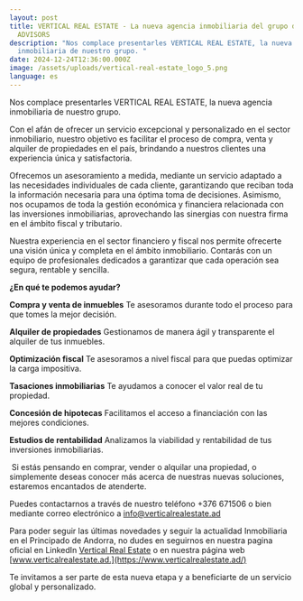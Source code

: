 ```yaml
---
layout: post
title: VERTICAL REAL ESTATE - La nueva agencia inmobiliaria del grupo de SUMMIT
  ADVISORS
description: "Nos complace presentarles VERTICAL REAL ESTATE, la nueva agencia
  inmobiliaria de nuestro grupo. "
date: 2024-12-24T12:36:00.000Z
image: /assets/uploads/vertical-real-estate_logo_5.png
language: es
---
```

Nos complace presentarles VERTICAL REAL ESTATE, la nueva agencia inmobiliaria de nuestro grupo. 

Con el afán de ofrecer un servicio excepcional y personalizado en el sector inmobiliario, nuestro objetivo es facilitar el proceso de compra, venta y alquiler de propiedades en el país, brindando a nuestros clientes una experiencia única y satisfactoria.

Ofrecemos un asesoramiento a medida, mediante un servicio adaptado a las necesidades individuales de cada cliente, garantizando que reciban toda la información necesaria para una óptima toma de decisiones. Asimismo, nos ocupamos de toda la gestión económica y financiera relacionada con las inversiones inmobiliarias, aprovechando las sinergias con nuestra firma en el ámbito fiscal y tributario. 

Nuestra experiencia en el sector financiero y fiscal nos permite ofrecerte una visión única y completa en el ámbito inmobiliario. Contarás con un equipo de profesionales dedicados a garantizar que cada operación sea segura, rentable y sencilla.

**¿En qué te podemos ayudar?**

**Compra y venta de inmuebles**
Te asesoramos durante todo el proceso para que tomes la mejor decisión.

**Alquiler de propiedades**
Gestionamos de manera ágil y transparente el alquiler de tus inmuebles.

**Optimización fiscal**
Te asesoramos a nivel fiscal para que puedas optimizar la carga impositiva.

**Tasaciones inmobiliarias**
Te ayudamos a conocer el valor real de tu propiedad.

**Concesión de hipotecas**
Facilitamos el acceso a financiación con las mejores condiciones.

**Estudios de rentabilidad**
Analizamos la viabilidad y rentabilidad de tus inversiones inmobiliarias.

 Si estás pensando en comprar, vender o alquilar una propiedad, o simplemente deseas conocer más acerca de nuestras nuevas soluciones, estaremos encantados de atenderte. 

Puedes contactarnos a través de nuestro teléfono +376 671506 o bien mediante correo electrónico a [info@verticalrealestate.ad](mailto:info@verticalrealestate.ad)

Para poder seguir las últimas novedades y seguir la actualidad Inmobiliaria en el Principado de Andorra, no dudes en seguirnos en nuestra pagina oficial en LinkedIn [Vertical Real Estate](https://www.linkedin.com/company/vertical-real-estate-and/) o en nuestra página  web [www.verticalrealestate.ad.](https://www.verticalrealestate.ad/)

[](www.verticalrealestate.ad)[](https://www.verticalrealestate.ad/)[](https://www.linkedin.com/company/vertical-real-estate-and/)[](https://www.linkedin.com/company/vertical-real-estate-and/)
Te invitamos a ser parte de esta nueva etapa y a beneficiarte de un servicio global y personalizado.
